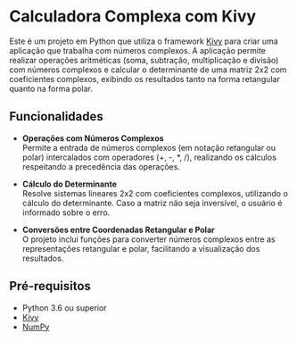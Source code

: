 # Calculadora Complexa com Kivy

Este é um projeto em Python que utiliza o framework [Kivy](https://kivy.org/) para criar uma aplicação que trabalha com números complexos. A aplicação permite realizar operações aritméticas (soma, subtração, multiplicação e divisão) com números complexos e calcular o determinante de uma matriz 2x2 com coeficientes complexos, exibindo os resultados tanto na forma retangular quanto na forma polar.

## Funcionalidades

- **Operações com Números Complexos**  
  Permite a entrada de números complexos (em notação retangular ou polar) intercalados com operadores (+, -, *, /), realizando os cálculos respeitando a precedência das operações.

- **Cálculo do Determinante**  
  Resolve sistemas lineares 2x2 com coeficientes complexos, utilizando o cálculo do determinante. Caso a matriz não seja inversível, o usuário é informado sobre o erro.

- **Conversões entre Coordenadas Retangular e Polar**  
  O projeto inclui funções para converter números complexos entre as representações retangular e polar, facilitando a visualização dos resultados.

## Pré-requisitos

- Python 3.6 ou superior
- [Kivy](https://kivy.org/doc/stable/gettingstarted/installation.html)
- [NumPy](https://numpy.org/)
